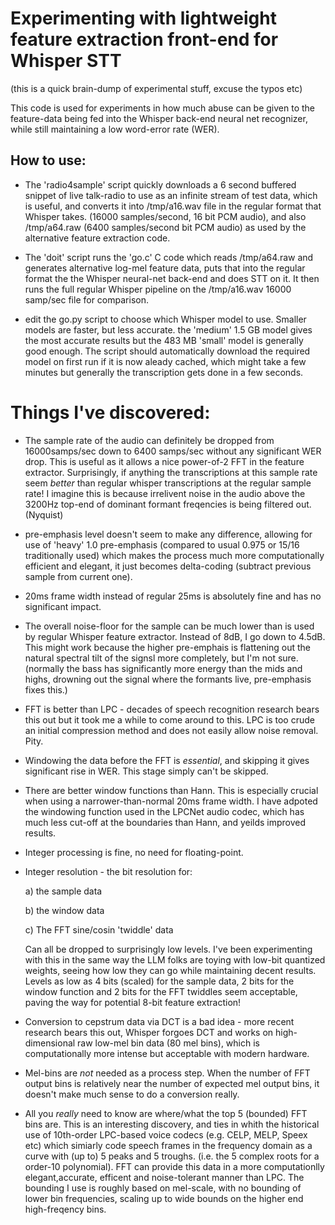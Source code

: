 # Experimenting with lightweight feature extraction front-end for Whisper STT

(this is a quick brain-dump of experimental stuff, excuse the typos etc)

This code is used for experiments in how much abuse can be given to 
the feature-data being fed into the Whisper back-end neural net recognizer,
while still maintaining a low word-error rate (WER).

## How to use:
- The 'radio4sample' script quickly downloads a 6 second buffered snippet of
live talk-radio to use as an infinite stream of test data, which is useful, and
converts it into /tmp/a16.wav file in the regular format that Whisper takes.
(16000 samples/second, 16 bit PCM audio),
and also /tmp/a64.raw (6400 samples/second bit PCM audio) as used by the
alternative feature extraction code.

- The 'doit' script runs the 'go.c' C code which reads /tmp/a64.raw and 
generates alternative log-mel feature
data, puts that into the regular format the the Whisper neural-net  back-end
and does STT on it.
It then runs the full regular Whisper pipeline on the /tmp/a16.wav  16000 samp/sec file for comparison.

- edit the go.py script to choose which Whisper model to use. Smaller models
are faster, but less accurate. the 'medium' 1.5 GB model gives the most
accurate results but the 483 MB 'small' model is generally good enough.
The script should automatically download the required model on first run if
it is now aleady cached, which might take a few minutes but generally the
transcription gets done in a few seconds.

# Things I've discovered:
- The sample rate of the audio can definitely be dropped from 16000samps/sec 
down to 6400 samps/sec without any significant WER drop. This is useful
as it allows a nice power-of-2 FFT in the feature extractor. Surprisingly,
if anything the transcriptions at this sample rate seem _better_ than regular
whisper transcriptions at the regular sample rate! I imagine this is because
irrelivent noise in the audio above the 3200Hz top-end of dominant formant
freqencies is being filtered out. (Nyquist)
- pre-emphasis level doesn't seem to make any difference, allowing for use
of 'heavy' 1.0 pre-emphasis (compared to usual 0.975 or 15/16 traditionally
used) which makes the process much more computationally efficient and elegant, 
it just becomes delta-coding (subtract previous sample from current one).
- 20ms frame width instead of regular 25ms is absolutely fine and has
no significant impact.
- The overall noise-floor for the sample can be much lower than is used
by regular Whisper feature extractor. Instead of 8dB, I go down to 4.5dB.
This might work because the higher pre-emphais is flattening out the
natural spectral tilt of the signsl more completely, but I'm not sure.
(normally the bass has significantly more energy than the mids and highs,
drowning out the signal where the formants live,  pre-emphasis fixes this.)

- FFT is better than LPC - decades of speech recognition research bears
this out but it took me a while to come around to this. LPC is too crude an
initial compression method and does not easily allow noise removal. Pity.
- Windowing the data before the FFT is _essential_, and skipping it gives 
significant rise in WER. This stage simply can't be skipped.
- There are better window functions than Hann. This is especially crucial when
using a narrower-than-normal 20ms frame width. I have adpoted the windowing
function used in the LPCNet audio codec, which has much less cut-off at the
boundaries than Hann, and yeilds improved results.
- Integer processing is fine, no need for floating-point.
- Integer resolution - the bit resolution for:

  a) the sample data

  b) the window data 

  c) The FFT sine/cosin 'twiddle' data

    Can all be dropped to surprisingly low levels. I've been experimenting with
this in the same way the LLM folks are toying with low-bit quantized weights, 
seeing how low they can go while maintaining decent results.
Levels as low as 4 bits (scaled) for the sample data,
2 bits for the window function
and 2 bits for the FFT twiddles seem acceptable, paving the way for potential 8-bit feature extraction!
- Conversion to cepstrum data via DCT is a bad idea - more recent research 
bears this out, Whisper forgoes DCT and works on high-dimensional raw low-mel bin data (80 mel bins), which is computationally more intense but acceptable 
with modern hardware.
- Mel-bins are _not_ needed as a process step. When the number of FFT output bins is relatively near the number of expected mel output bins, it doesn't make
much sense to do a conversion really.
- All you _really_ need to know are where/what the top 5 (bounded) FFT bins are.
This is an interesting discovery, and ties in whith the historical use of
10th-order LPC-based voice codecs (e.g. CELP, MELP, Speex etc) which simiarly
code speech frames in the frequency domain as a curve with (up to) 5 peaks 
and 5 troughs. (i.e. the 5 complex roots for a order-10 polynomial).
FFT can provide this data in a more computationlly elegant,accurate, efficent 
and noise-tolerant manner than LPC.
The bounding I use is roughly based on mel-scale, with no bounding of lower bin frequencies, scaling up to wide bounds on the higher end high-freqency bins.

